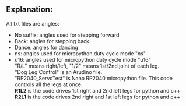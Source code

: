 ## Explanation:  

All txt files are angles:   
- No suffix: angles used for stepping forward
- Back: angles for stepping back
- Dance: angles for dancing
- ns: angles used for micropython duty cycle mode "ns"
- u16: angles used for micropython duty cycle mode "u16"   
"R/L" means right/left, "1/2" means 1st/2nd joint of each leg.   
"Dog Leg Control" is an Arudino file.   
"RP2040_ServoTest" is Nano RP2040 micropython file. This code controls all the legs at once.   
**R1L2** is the code drives 1st right and 2nd left legs for python and c++   
**R2L1** is the code drives 2nd right and 1st left legs for python and c++

